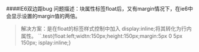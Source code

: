 ####IE6双边距bug
 问题描述：块属性标签float后，又有margin情况下，在ie6中会显示设置的margin值的两倍。
>解决方案：是在float的标签样式控制中加入 display:inline;将其转化为行内属性。
``.test{float:left;widtn:150px;height:150px;margin:5px 0 5px 150px; isplay:inline;}
